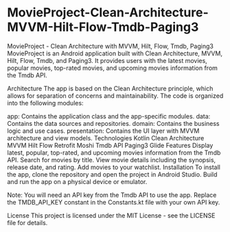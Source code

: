 # MovieProject-Clean-Architecture-MVVM-Hilt-Flow-Tmdb-Paging3
MovieProject - Clean Architecture with MVVM, Hilt, Flow, Tmdb, Paging3
MovieProject is an Android application built with Clean Architecture, MVVM, Hilt, Flow, Tmdb, and Paging3. It provides users with the latest movies, popular movies, top-rated movies, and upcoming movies information from the Tmdb API.

Architecture
The app is based on the Clean Architecture principle, which allows for separation of concerns and maintainability. The code is organized into the following modules:

app: Contains the application class and the app-specific modules.
data: Contains the data sources and repositories.
domain: Contains the business logic and use cases.
presentation: Contains the UI layer with MVVM architecture and view models.
Technologies
Kotlin
Clean Architecture
MVVM
Hilt
Flow
Retrofit
Moshi
Tmdb API
Paging3
Glide
Features
Display latest, popular, top-rated, and upcoming movies information from the Tmdb API.
Search for movies by title.
View movie details including the synopsis, release date, and rating.
Add movies to your watchlist.
Installation
To install the app, clone the repository and open the project in Android Studio. Build and run the app on a physical device or emulator.

Note: You will need an API key from the Tmdb API to use the app. Replace the TMDB_API_KEY constant in the Constants.kt file with your own API key.

License
This project is licensed under the MIT License - see the LICENSE file for details.
